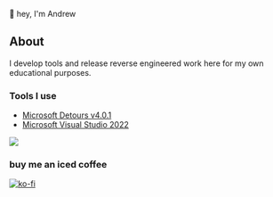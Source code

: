 👋 hey, I'm Andrew

## About
I develop tools and release reverse engineered work here for my own educational purposes.

### Tools I use
* [Microsoft Detours v4.0.1](https://github.com/microsoft/Detours)
* [Microsoft Visual Studio 2022](https://visualstudio.microsoft.com)
    
![](https://i.imgur.com/4M7IWwP.gif)
### buy me an iced coffee
[![ko-fi](https://www.ko-fi.com/img/githubbutton_sm.svg)](https://ko-fi.com/drewmarkum)
